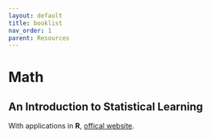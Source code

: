 ```yaml
---
layout: default
title: booklist
nav_order: 1
parent: Resources
---
```


# Math
## An Introduction to Statistical Learning
With applications in **R**, [offical website](https://www.statlearning.com/online-course).
